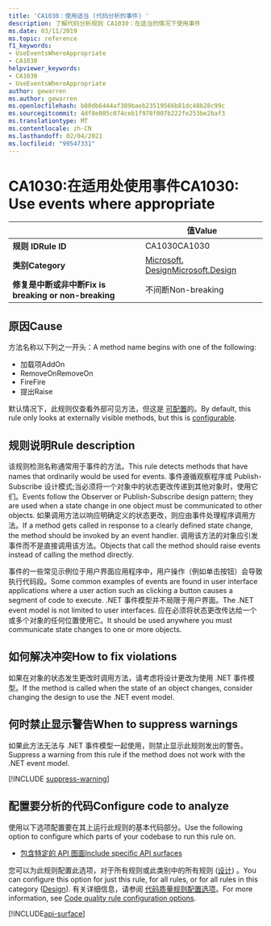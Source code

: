 ```yaml
---
title: 'CA1030：使用适当 (代码分析的事件) '
description: 了解代码分析规则 CA1030：在适当的情况下使用事件
ms.date: 03/11/2019
ms.topic: reference
f1_keywords:
- UseEventsWhereAppropriate
- CA1030
helpviewer_keywords:
- CA1030
- UseEventsWhereAppropriate
author: gewarren
ms.author: gewarren
ms.openlocfilehash: b80db6444af389baeb23519566b81dc48b28c99c
ms.sourcegitcommit: 4df8e005c074ceb1f978f007b222fe253be2baf3
ms.translationtype: MT
ms.contentlocale: zh-CN
ms.lasthandoff: 02/04/2021
ms.locfileid: "99547331"
---
```

# <a name="ca1030-use-events-where-appropriate"></a><span data-ttu-id="0f507-103">CA1030:在适用处使用事件</span><span class="sxs-lookup"><span data-stu-id="0f507-103">CA1030: Use events where appropriate</span></span>

| | <span data-ttu-id="0f507-104">值</span><span class="sxs-lookup"><span data-stu-id="0f507-104">Value</span></span> |
|-|-|
| <span data-ttu-id="0f507-105">**规则 ID**</span><span class="sxs-lookup"><span data-stu-id="0f507-105">**Rule ID**</span></span> |<span data-ttu-id="0f507-106">CA1030</span><span class="sxs-lookup"><span data-stu-id="0f507-106">CA1030</span></span>|
| <span data-ttu-id="0f507-107">**类别**</span><span class="sxs-lookup"><span data-stu-id="0f507-107">**Category**</span></span> |[<span data-ttu-id="0f507-108">Microsoft. Design</span><span class="sxs-lookup"><span data-stu-id="0f507-108">Microsoft.Design</span></span>](design-warnings.md)|
| <span data-ttu-id="0f507-109">**修复是中断或非中断**</span><span class="sxs-lookup"><span data-stu-id="0f507-109">**Fix is breaking or non-breaking**</span></span> |<span data-ttu-id="0f507-110">不间断</span><span class="sxs-lookup"><span data-stu-id="0f507-110">Non-breaking</span></span>|

## <a name="cause"></a><span data-ttu-id="0f507-111">原因</span><span class="sxs-lookup"><span data-stu-id="0f507-111">Cause</span></span>

<span data-ttu-id="0f507-112">方法名称以下列之一开头：</span><span class="sxs-lookup"><span data-stu-id="0f507-112">A method name begins with one of the following:</span></span>

- <span data-ttu-id="0f507-113">加载项</span><span class="sxs-lookup"><span data-stu-id="0f507-113">AddOn</span></span>
- <span data-ttu-id="0f507-114">RemoveOn</span><span class="sxs-lookup"><span data-stu-id="0f507-114">RemoveOn</span></span>
- <span data-ttu-id="0f507-115">Fire</span><span class="sxs-lookup"><span data-stu-id="0f507-115">Fire</span></span>
- <span data-ttu-id="0f507-116">提出</span><span class="sxs-lookup"><span data-stu-id="0f507-116">Raise</span></span>

<span data-ttu-id="0f507-117">默认情况下，此规则仅查看外部可见方法，但这是 [可配置](#configure-code-to-analyze)的。</span><span class="sxs-lookup"><span data-stu-id="0f507-117">By default, this rule only looks at externally visible methods, but this is [configurable](#configure-code-to-analyze).</span></span>

## <a name="rule-description"></a><span data-ttu-id="0f507-118">规则说明</span><span class="sxs-lookup"><span data-stu-id="0f507-118">Rule description</span></span>

<span data-ttu-id="0f507-119">该规则检测名称通常用于事件的方法。</span><span class="sxs-lookup"><span data-stu-id="0f507-119">This rule detects methods that have names that ordinarily would be used for events.</span></span> <span data-ttu-id="0f507-120">事件遵循观察程序或 Publish-Subscribe 设计模式;当必须将一个对象中的状态更改传递到其他对象时，使用它们。</span><span class="sxs-lookup"><span data-stu-id="0f507-120">Events follow the Observer or Publish-Subscribe design pattern; they are used when a state change in one object must be communicated to other objects.</span></span> <span data-ttu-id="0f507-121">如果调用方法以响应明确定义的状态更改，则应由事件处理程序调用方法。</span><span class="sxs-lookup"><span data-stu-id="0f507-121">If a method gets called in response to a clearly defined state change, the method should be invoked by an event handler.</span></span> <span data-ttu-id="0f507-122">调用该方法的对象应引发事件而不是直接调用该方法。</span><span class="sxs-lookup"><span data-stu-id="0f507-122">Objects that call the method should raise events instead of calling the method directly.</span></span>

<span data-ttu-id="0f507-123">事件的一些常见示例位于用户界面应用程序中，用户操作（例如单击按钮）会导致执行代码段。</span><span class="sxs-lookup"><span data-stu-id="0f507-123">Some common examples of events are found in user interface applications where a user action such as clicking a button causes a segment of code to execute.</span></span> <span data-ttu-id="0f507-124">.NET 事件模型并不局限于用户界面。</span><span class="sxs-lookup"><span data-stu-id="0f507-124">The .NET event model is not limited to user interfaces.</span></span> <span data-ttu-id="0f507-125">应在必须将状态更改传达给一个或多个对象的任何位置使用它。</span><span class="sxs-lookup"><span data-stu-id="0f507-125">It should be used anywhere you must communicate state changes to one or more objects.</span></span>

## <a name="how-to-fix-violations"></a><span data-ttu-id="0f507-126">如何解决冲突</span><span class="sxs-lookup"><span data-stu-id="0f507-126">How to fix violations</span></span>

<span data-ttu-id="0f507-127">如果在对象的状态发生更改时调用方法，请考虑将设计更改为使用 .NET 事件模型。</span><span class="sxs-lookup"><span data-stu-id="0f507-127">If the method is called when the state of an object changes, consider changing the design to use the .NET event model.</span></span>

## <a name="when-to-suppress-warnings"></a><span data-ttu-id="0f507-128">何时禁止显示警告</span><span class="sxs-lookup"><span data-stu-id="0f507-128">When to suppress warnings</span></span>

<span data-ttu-id="0f507-129">如果此方法无法与 .NET 事件模型一起使用，则禁止显示此规则发出的警告。</span><span class="sxs-lookup"><span data-stu-id="0f507-129">Suppress a warning from this rule if the method does not work with the .NET event model.</span></span>

[!INCLUDE [suppress-warning](../../../../includes/code-analysis/suppress-warning.md)]

## <a name="configure-code-to-analyze"></a><span data-ttu-id="0f507-130">配置要分析的代码</span><span class="sxs-lookup"><span data-stu-id="0f507-130">Configure code to analyze</span></span>

<span data-ttu-id="0f507-131">使用以下选项配置要在其上运行此规则的基本代码部分。</span><span class="sxs-lookup"><span data-stu-id="0f507-131">Use the following option to configure which parts of your codebase to run this rule on.</span></span>

- [<span data-ttu-id="0f507-132">包含特定的 API 图面</span><span class="sxs-lookup"><span data-stu-id="0f507-132">Include specific API surfaces</span></span>](#include-specific-api-surfaces)

<span data-ttu-id="0f507-133">您可以为此规则配置此选项，对于所有规则或此类别中的所有规则 ([设计](design-warnings.md)) 。</span><span class="sxs-lookup"><span data-stu-id="0f507-133">You can configure this option for just this rule, for all rules, or for all rules in this category ([Design](design-warnings.md)).</span></span> <span data-ttu-id="0f507-134">有关详细信息，请参阅 [代码质量规则配置选项](../code-quality-rule-options.md)。</span><span class="sxs-lookup"><span data-stu-id="0f507-134">For more information, see [Code quality rule configuration options](../code-quality-rule-options.md).</span></span>

[!INCLUDE[api-surface](~/includes/code-analysis/api-surface.md)]
